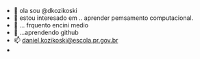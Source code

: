 - 👋 ola sou  @dkozikoski
- 👀 estou interesado em .. aprender pemsamento computacional.
- 🌱  ... frquento encini medio 
- 💞️ ...aprendendo github
- 📫 daniel.kozikoski@escola.pr.gov.br
- 

<!---
dkozikoski/dkozikoski is a ✨ special ✨ repository because its `README.md` (this file) appears on your GitHub profile.
You can click the Preview link to take a look at your changes.
--->
